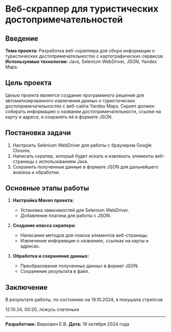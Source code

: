 # Веб-скраппер для туристических достопримечательностей

## Введение
**Тема проекта:** Разработка веб-скраппера для сбора информации о туристических достопримечательностях с картографических сервисов.  
**Используемые технологии:** Java, Selenium WebDriver, JSON, Yandex Maps.

## Цель проекта
Целью проекта является создание программного решения для автоматизированного извлечения данных о туристических достопримечательностях с веб-сайта Yandex Maps. Скрипт должен собирать информацию о названии достопримечательности, ссылке на карту и адресе, и сохранять её в формате JSON.

## Постановка задачи
1. Настроить Selenium WebDriver для работы с браузером Google Chrome.
2. Написать скрапер, который будет искать и извлекать элементы веб-страницы с использованием Java.
3. Сохранить полученные данные в формате JSON для дальнейшего анализа и обработки.

## Основные этапы работы
1. **Настройка Maven проекта:**
   - Установка зависимостей для Selenium WebDriver.
   - Добавление плагина для работы с JSON.

2. **Создание класса скрапера:**
   - Написание методов для поиска элементов веб-страницы.
   - Извлечение информации о названиях, ссылках на карты и адресах.

3. **Обработка и сохранение данных:**
   - Преобразование полученных данных в формат JSON.
   - Сохранение результата в файл.

## Заключение
В результате работы, по состоянию на 19.10.2024, я покушала стрипсов

12.10.24, 00:20, ложусь спатеньки

---

**Разработчик:** Веркович Е.В. 
**Дата:** 19 октября 2024 года
